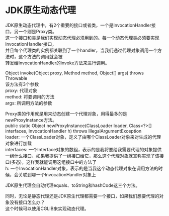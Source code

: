 # JDK原生动态代理
JDK原生动态代理中，有2个重要的接口或者类，一个是InvocationHandler接口，另一个则是Proxy类。<br>
这一个接口和类是我们实现动态代理必须用到的。每一个动态代理类必须要实现InvocationHandler接口，<br>
并且每个代理类的实例都关联到了一个handler，当我们通过代理对象调用一个方法时，这个方法的调用就会被<br>
转发给InvocationHandler的invoke方法来进行调用。

Object invoke(Object proxy, Method method, Object[] args) throws Throwable<br>
该方法有3个参数<br>
proxy:  代理对象<br>
method: 将要调用的方法<br>
args:   所调用方法的参数

Proxy类的作用就是用来动态创建一个代理对象，用得最多的是newProxyInstance方法。<br>
public static Object newProxyInstance(ClassLoader loader, Class<?>[] interfaces,  InvocationHandler h)  throws IllegalArgumentException<br>
loader: 一个ClassLoader对象，定义了由哪个ClassLoader对象来对生成的代理对象进行加载<br>
interfaces: 一个Interface对象的数组，表示的是我将要给我需要代理的对象提供一组什么接口，如果我提供了一组接口给它，那么这个代理对象就宣称实现了该接口(多态)，这样我就能调用这组接口中的方法了<br>
h:  一个InvocationHandler对象，表示的是当我这个动态代理对象在调用方法的时候，会关联到哪一个InvocationHandler对象上<br>

JDK原生代理会自动代理equals、toString和hashCode这三个方法。

同时，无论是静态代理还是JDK原生代理都需要一个接口，如果我们想要代理的对象没有接口怎么办？<br>
这个时候可以使用CGLIB来实现动态代理。
